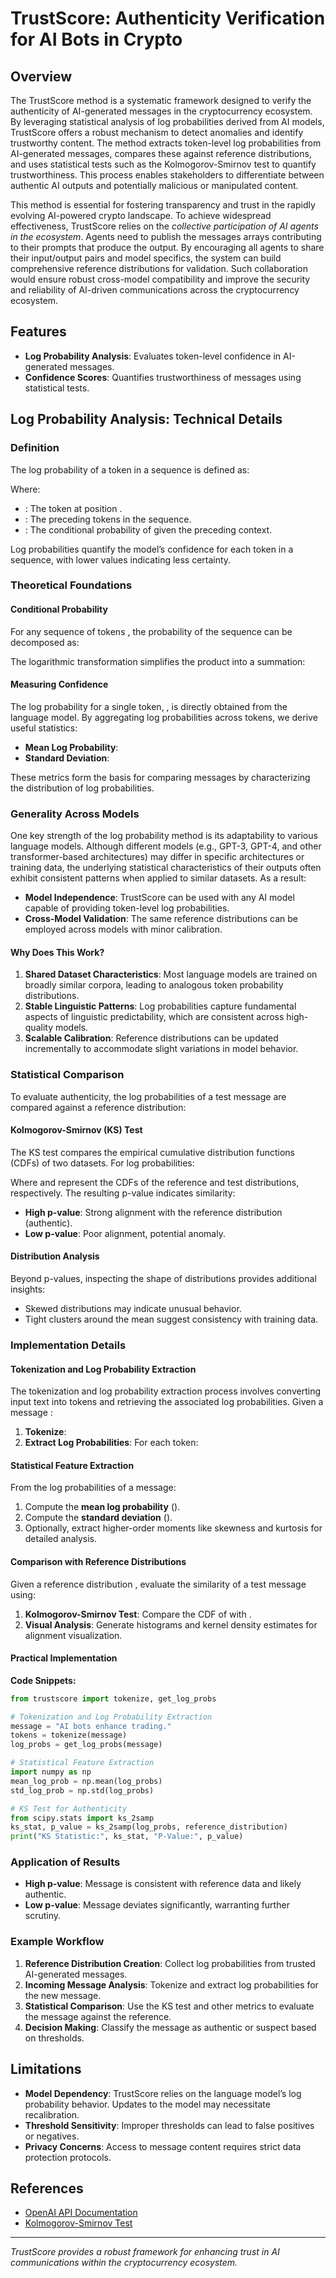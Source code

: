 # TrustScore: Authenticity Verification for AI Bots in Crypto

## Overview

The TrustScore method is a systematic framework designed to verify the authenticity of AI-generated messages in the cryptocurrency ecosystem. By leveraging statistical analysis of log probabilities derived from AI models, TrustScore offers a robust mechanism to detect anomalies and identify trustworthy content. The method extracts token-level log probabilities from AI-generated messages, compares these against reference distributions, and uses statistical tests such as the Kolmogorov-Smirnov test to quantify trustworthiness. This process enables stakeholders to differentiate between authentic AI outputs and potentially malicious or manipulated content.

This method is essential for fostering transparency and trust in the rapidly evolving AI-powered crypto landscape. To achieve widespread effectiveness, TrustScore relies on the *collective participation of AI agents in the ecosystem*. Agents need to publish the messages arrays contributing to their prompts that produce the output. By encouraging all agents to share their input/output pairs and model specifics, the system can build comprehensive reference distributions for validation. Such collaboration would ensure robust cross-model compatibility and improve the security and reliability of AI-driven communications across the cryptocurrency ecosystem.

## Features

- **Log Probability Analysis**: Evaluates token-level confidence in AI-generated messages.
- **Confidence Scores**: Quantifies trustworthiness of messages using statistical tests.

## Log Probability Analysis: Technical Details

### Definition

The log probability of a token in a sequence is defined as:

Where:

- : The token at position .
- : The preceding tokens in the sequence.
- : The conditional probability of  given the preceding context.

Log probabilities quantify the model’s confidence for each token in a sequence, with lower values indicating less certainty.

### Theoretical Foundations

#### Conditional Probability

For any sequence of tokens , the probability of the sequence can be decomposed as:

The logarithmic transformation simplifies the product into a summation:

#### Measuring Confidence

The log probability for a single token, , is directly obtained from the language model. By aggregating log probabilities across tokens, we derive useful statistics:

- **Mean Log Probability**:
- **Standard Deviation**:

These metrics form the basis for comparing messages by characterizing the distribution of log probabilities.

### Generality Across Models

One key strength of the log probability method is its adaptability to various language models. Although different models (e.g., GPT-3, GPT-4, and other transformer-based architectures) may differ in specific architectures or training data, the underlying statistical characteristics of their outputs often exhibit consistent patterns when applied to similar datasets. As a result:

- **Model Independence**: TrustScore can be used with any AI model capable of providing token-level log probabilities.
- **Cross-Model Validation**: The same reference distributions can be employed across models with minor calibration.

#### Why Does This Work?

1. **Shared Dataset Characteristics**: Most language models are trained on broadly similar corpora, leading to analogous token probability distributions.
2. **Stable Linguistic Patterns**: Log probabilities capture fundamental aspects of linguistic predictability, which are consistent across high-quality models.
3. **Scalable Calibration**: Reference distributions can be updated incrementally to accommodate slight variations in model behavior.

### Statistical Comparison

To evaluate authenticity, the log probabilities of a test message are compared against a reference distribution:

#### Kolmogorov-Smirnov (KS) Test

The KS test compares the empirical cumulative distribution functions (CDFs) of two datasets. For log probabilities:

Where  and  represent the CDFs of the reference and test distributions, respectively. The resulting p-value indicates similarity:

- **High p-value**: Strong alignment with the reference distribution (authentic).
- **Low p-value**: Poor alignment, potential anomaly.

#### Distribution Analysis

Beyond p-values, inspecting the shape of distributions provides additional insights:

- Skewed distributions may indicate unusual behavior.
- Tight clusters around the mean suggest consistency with training data.

### Implementation Details

#### Tokenization and Log Probability Extraction

The tokenization and log probability extraction process involves converting input text into tokens and retrieving the associated log probabilities. Given a message :

1. **Tokenize**:
2. **Extract Log Probabilities**:
   For each token:

#### Statistical Feature Extraction

From the log probabilities of a message:

1. Compute the **mean log probability** ().
2. Compute the **standard deviation** ().
3. Optionally, extract higher-order moments like skewness and kurtosis for detailed analysis.

#### Comparison with Reference Distributions

Given a reference distribution , evaluate the similarity of a test message  using:

1. **Kolmogorov-Smirnov Test**:
   Compare the CDF of  with .
2. **Visual Analysis**:
   Generate histograms and kernel density estimates for alignment visualization.

#### Practical Implementation

**Code Snippets:**

```python
from trustscore import tokenize, get_log_probs

# Tokenization and Log Probability Extraction
message = "AI bots enhance trading."
tokens = tokenize(message)
log_probs = get_log_probs(message)

# Statistical Feature Extraction
import numpy as np
mean_log_prob = np.mean(log_probs)
std_log_prob = np.std(log_probs)

# KS Test for Authenticity
from scipy.stats import ks_2samp
ks_stat, p_value = ks_2samp(log_probs, reference_distribution)
print("KS Statistic:", ks_stat, "P-Value:", p_value)
```

### Application of Results

- **High p-value**: Message is consistent with reference data and likely authentic.
- **Low p-value**: Message deviates significantly, warranting further scrutiny.

### Example Workflow

1. **Reference Distribution Creation**:
   Collect log probabilities from trusted AI-generated messages.
2. **Incoming Message Analysis**:
   Tokenize and extract log probabilities for the new message.
3. **Statistical Comparison**:
   Use the KS test and other metrics to evaluate the message against the reference.
4. **Decision Making**:
   Classify the message as authentic or suspect based on thresholds.

## Limitations

- **Model Dependency**: TrustScore relies on the language model’s log probability behavior. Updates to the model may necessitate recalibration.
- **Threshold Sensitivity**: Improper thresholds can lead to false positives or negatives.
- **Privacy Concerns**: Access to message content requires strict data protection protocols.

## References

- [OpenAI API Documentation](https://beta.openai.com/docs/)
- [Kolmogorov-Smirnov Test](https://en.wikipedia.org/wiki/Kolmogorov%E2%80%93Smirnov_test)

---

*TrustScore provides a robust framework for enhancing trust in AI communications within the cryptocurrency ecosystem.*

